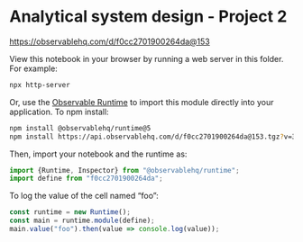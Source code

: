 # Analytical system design - Project 2

https://observablehq.com/d/f0cc2701900264da@153

View this notebook in your browser by running a web server in this folder. For
example:

~~~sh
npx http-server
~~~

Or, use the [Observable Runtime](https://github.com/observablehq/runtime) to
import this module directly into your application. To npm install:

~~~sh
npm install @observablehq/runtime@5
npm install https://api.observablehq.com/d/f0cc2701900264da@153.tgz?v=3
~~~

Then, import your notebook and the runtime as:

~~~js
import {Runtime, Inspector} from "@observablehq/runtime";
import define from "f0cc2701900264da";
~~~

To log the value of the cell named “foo”:

~~~js
const runtime = new Runtime();
const main = runtime.module(define);
main.value("foo").then(value => console.log(value));
~~~
